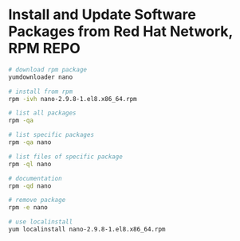 # Install and Update Software Packages from Red Hat Network, RPM REPO

```sh
# download rpm package
yumdownloader nano

# install from rpm
rpm -ivh nano-2.9.8-1.el8.x86_64.rpm

# list all packages
rpm -qa

# list specific packages
rpm -qa nano

# list files of specific package
rpm -ql nano

# documentation
rpm -qd nano

# remove package
rpm -e nano

# use localinstall
yum localinstall nano-2.9.8-1.el8.x86_64.rpm
```


